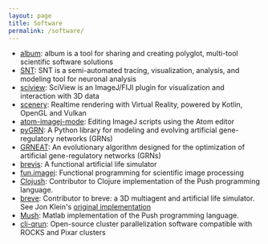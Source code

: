 ```yaml
---
layout: page
title: Software
permalink: /software/
---
```


- [album](https://album.solutions): album is a tool for sharing and
  creating polyglot, multi-tool scientific software solutions
- [SNT](https://github.com/morphonets/SNT): SNT is a semi-automated
  tracing, visualization, analysis, and modeling tool for neuronal analysis
- [sciview](http://sc.iview.sc): SciView is an ImageJ/FIJI plugin for visualization and interaction with 3D data
- [scenery](http://scenery.graphics): Realtime rendering with Virtual
  Reality, powered by Kotlin, OpenGL and Vulkan
- [atom-imagej-mode](https://atom.io/packages/atom-imagej-mode):
  Editing ImageJ scripts using the Atom editor
- [pyGRN](https://github.com/d9w/pyGRN): A Python library for modeling
  and evolving artificial gene-regulatory networks (GRNs)
- [GRNEAT](https://github.com/morphonets/grneat): An evolutionary
  algorithm designed for the optimization of artificial
  gene-regulatory networks (GRNs)  
- [brevis](http://brevis.us): A functional artificial life simulator
- [fun.imagej](https://github.com/kephale/fun.imagej): Functional programming for scientific image processing
- [Clojush](https://github.com/lspector/Clojush): Contributor to Clojure implementation of the Push programming language.
- [breve](https://github.com/kephale/breve): Contributor to breve: a 3D multiagent and artificial life simulator. See Jon Klein's [original implementation](https://github.com/jonklein/breve)
- [Mush](https://github.com/kephale/Mush): Matlab implementation of the Push programming language.
- [clj-qrun](https://github.com/kephale/clj-qrun): Open-source cluster parallelization software compatible with ROCKS and Pixar clusters
